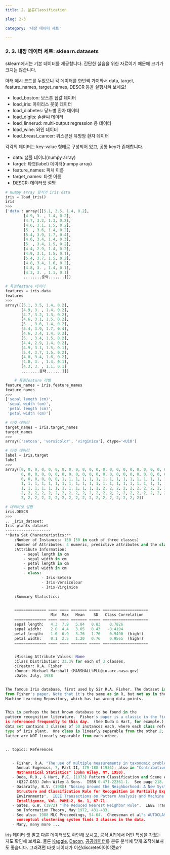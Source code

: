 ```yaml
---
title: 2. 분류Classification

slug: 2-3

category: '내장 데이터 세트'

---
```

### 2. 3. 내장 데이터 세트: sklearn.datasets

  
sklearn에서는 기본 데이터를 제공합니다. 간단한 실습을 위한 자료이기 때문에 크기가 크지는 않습니다.


아래 예시 코드를 두었으니 각 데이터를 한번씩 가져와서 data, target, feature_names, target_names, DESCR 등을 실행시켜 보세요!


- load_boston: 보스톤 집값 데이터
- load_iris: 아이리스 붓꽃 데이터
- load_diabetes: 당뇨병 환자 데이터
- load_digits: 손글씨 데이터
- load_linnerud: multi-output regression 용 데이터
- load_wine: 와인 데이터
- load_breast_cancer: 위스콘신 유방암 환자 데이터


각각의 데이터는 key-value 형태로 구성되어 있고, 공통 key가 존재합니다.
- data: 샘플 데이터(numpy array)
- target: 타겟(label) 데이터(numpy array)
- feature_names: 피처 이름
- target_names: 타겟 이름
- DESCR: 데이터셋 설명




```python
# numpy array 형식의 iris data
iris = load_iris()
iris
>>>
{'data': array([[5.1, 3.5, 1.4, 0.2],
        [4.9, 3. , 1.4, 0.2],
        [4.7, 3.2, 1.3, 0.2],
        [4.6, 3.1, 1.5, 0.2],
        [5. , 3.6, 1.4, 0.2],
        [5.4, 3.9, 1.7, 0.4],
        [4.6, 3.4, 1.4, 0.3],
        [5. , 3.4, 1.5, 0.2],
        [4.4, 2.9, 1.4, 0.2],
        [4.9, 3.1, 1.5, 0.1],
        [5.4, 3.7, 1.5, 0.2],
        [4.8, 3.4, 1.6, 0.2],
        [4.8, 3. , 1.4, 0.1],
        [4.3, 3. , 1.1, 0.1]
        ........중략.......]])
```


```python
# 특징feature 데이터
features = iris.data
features
>>>
array([[5.1, 3.5, 1.4, 0.2],
       [4.9, 3. , 1.4, 0.2],
       [4.7, 3.2, 1.3, 0.2],
       [4.6, 3.1, 1.5, 0.2],
       [5. , 3.6, 1.4, 0.2],
       [5.4, 3.9, 1.7, 0.4],
       [4.6, 3.4, 1.4, 0.3],
       [5. , 3.4, 1.5, 0.2],
       [4.4, 2.9, 1.4, 0.2],
       [4.9, 3.1, 1.5, 0.1],
       [5.4, 3.7, 1.5, 0.2],
       [4.8, 3.4, 1.6, 0.2],
       [4.8, 3. , 1.4, 0.1],
       [4.3, 3. , 1.1, 0.1]
       ........중략.......]])
```
```python
	# 특징feature 라벨
feature_names = iris.feature_names
feature_names
>>>
['sepal length (cm)',
 'sepal width (cm)',
 'petal length (cm)',
 'petal width (cm)']
 ```


```python
# 타겟 데이터
target_names = iris.target_names
target_names
>>>
array(['setosa', 'versicolor', 'virginica'], dtype='<U10')
```


```python
# 타겟 데이터
label = iris.target
label
>>>
array([0, 0, 0, 0, 0, 0, 0, 0, 0, 0, 0, 0, 0, 0, 0, 0, 0, 0, 0, 0, 0, 0,
       0, 0, 0, 0, 0, 0, 0, 0, 0, 0, 0, 0, 0, 0, 0, 0, 0, 0, 0, 0, 0, 0,
       0, 0, 0, 0, 0, 0, 1, 1, 1, 1, 1, 1, 1, 1, 1, 1, 1, 1, 1, 1, 1, 1,
       1, 1, 1, 1, 1, 1, 1, 1, 1, 1, 1, 1, 1, 1, 1, 1, 1, 1, 1, 1, 1, 1,
       1, 1, 1, 1, 1, 1, 1, 1, 1, 1, 1, 1, 2, 2, 2, 2, 2, 2, 2, 2, 2, 2,
       2, 2, 2, 2, 2, 2, 2, 2, 2, 2, 2, 2, 2, 2, 2, 2, 2, 2, 2, 2, 2, 2,
       2, 2, 2, 2, 2, 2, 2, 2, 2, 2, 2, 2, 2, 2, 2, 2, 2, 2])
```


```python
# 데이터셋 설명
iris.DESCR
>>>
.. _iris_dataset:
Iris plants dataset
--------------------
**Data Set Characteristics:**
    :Number of Instances: 150 (50 in each of three classes)
    :Number of Attributes: 4 numeric, predictive attributes and the class
    :Attribute Information:
        - sepal length in cm
        - sepal width in cm
        - petal length in cm
        - petal width in cm
        - class:
                - Iris-Setosa
                - Iris-Versicolour
                - Iris-Virginica
                
    :Summary Statistics:


    ============== ==== ==== ======= ===== ====================
                    Min  Max   Mean    SD   Class Correlation
    ============== ==== ==== ======= ===== ====================
    sepal length:   4.3  7.9   5.84   0.83    0.7826
    sepal width:    2.0  4.4   3.05   0.43   -0.4194
    petal length:   1.0  6.9   3.76   1.76    0.9490  (high!)
    petal width:    0.1  2.5   1.20   0.76    0.9565  (high!)
    ============== ==== ==== ======= ===== ====================


    :Missing Attribute Values: None
    :Class Distribution: 33.3% for each of 3 classes.
    :Creator: R.A. Fisher
    :Donor: Michael Marshall (MARSHALL%PLU@io.arc.nasa.gov)
    :Date: July, 1988


The famous Iris database, first used by Sir R.A. Fisher. The dataset is taken
from Fisher's paper. Note that it's the same as in R, but not as in the UCI
Machine Learning Repository, which has two wrong data points.


This is perhaps the best known database to be found in the
pattern recognition literature.  Fisher's paper is a classic in the field and
is referenced frequently to this day.  (See Duda & Hart, for example.)  The
data set contains 3 classes of 50 instances each, where each class refers to a
type of iris plant.  One class is linearly separable from the other 2; the
latter are NOT linearly separable from each other.


.. topic:: References


   - Fisher, R.A. "The use of multiple measurements in taxonomic problems"
     Annual Eugenics, 7, Part II, 179-188 (1936); also in "Contributions to
     Mathematical Statistics" (John Wiley, NY, 1950).
   - Duda, R.O., & Hart, P.E. (1973) Pattern Classification and Scene Analysis.
     (Q327.D83) John Wiley & Sons.  ISBN 0-471-22361-1.  See page 218.
   - Dasarathy, B.V. (1980) "Nosing Around the Neighborhood: A New System
     Structure and Classification Rule for Recognition in Partially Exposed
     Environments".  IEEE Transactions on Pattern Analysis and Machine
     Intelligence, Vol. PAMI-2, No. 1, 67-71.
   - Gates, G.W. (1972) "The Reduced Nearest Neighbor Rule".  IEEE Transactions
     on Information Theory, May 1972, 431-433.
   - See also: 1988 MLC Proceedings, 54-64.  Cheeseman et al"s AUTOCLASS II
     conceptual clustering system finds 3 classes in the data.
   - Many, many more ...
```

iris 데이터 셋 말고 다른 데이터셋도 확인해 보시고, [공식 API](https://scikit-learn.org/stable/datasets/toy_dataset.html)에서 어떤 특성을 가졌는지도 확인해 보세요. 물론 [Kaggle](kaggle.com), [Dacon](dacon.io), [공공데이터](data.go.kr)를 분류 분석에 맞게 조작해보셔도 좋습니다. 그러려면 타겟 데이터가 이산discrete이어야겠죠?

